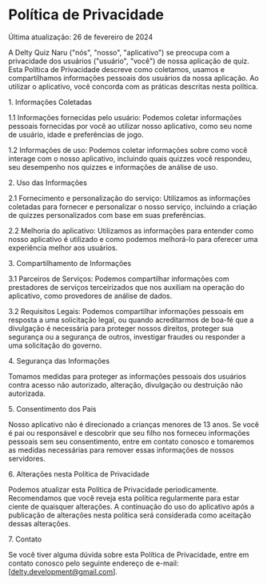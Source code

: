 # Política de Privacidade

Última atualização: 26 de fevereiro de 2024

A Delty Quiz Naru ("nós", "nosso", "aplicativo") se preocupa com a privacidade dos usuários ("usuário", "você") de nossa aplicação de quiz. Esta Política de Privacidade descreve como coletamos, usamos e compartilhamos informações pessoais dos usuários da nossa aplicação. Ao utilizar o aplicativo, você concorda com as práticas descritas nesta política.

1\. Informações Coletadas

1.1 Informações fornecidas pelo usuário: Podemos coletar informações pessoais fornecidas por você ao utilizar nosso aplicativo, como seu nome de usuário, idade e preferências de jogo.

1.2 Informações de uso: Podemos coletar informações sobre como você interage com o nosso aplicativo, incluindo quais quizzes você respondeu, seu desempenho nos quizzes e informações de análise de uso.

2\. Uso das Informações

2.1 Fornecimento e personalização do serviço: Utilizamos as informações coletadas para fornecer e personalizar o nosso serviço, incluindo a criação de quizzes personalizados com base em suas preferências.

2.2 Melhoria do aplicativo: Utilizamos as informações para entender como nosso aplicativo é utilizado e como podemos melhorá-lo para oferecer uma experiência melhor aos usuários.

3\. Compartilhamento de Informações

3.1 Parceiros de Serviços: Podemos compartilhar informações com prestadores de serviços terceirizados que nos auxiliam na operação do aplicativo, como provedores de análise de dados.

3.2 Requisitos Legais: Podemos compartilhar informações pessoais em resposta a uma solicitação legal, ou quando acreditarmos de boa-fé que a divulgação é necessária para proteger nossos direitos, proteger sua segurança ou a segurança de outros, investigar fraudes ou responder a uma solicitação do governo.

4\. Segurança das Informações

Tomamos medidas para proteger as informações pessoais dos usuários contra acesso não autorizado, alteração, divulgação ou destruição não autorizada.

5\. Consentimento dos Pais

Nosso aplicativo não é direcionado a crianças menores de 13 anos. Se você é pai ou responsável e descobrir que seu filho nos forneceu informações pessoais sem seu consentimento, entre em contato conosco e tomaremos as medidas necessárias para remover essas informações de nossos servidores.

6\. Alterações nesta Política de Privacidade

Podemos atualizar esta Política de Privacidade periodicamente. Recomendamos que você reveja esta política regularmente para estar ciente de quaisquer alterações. A continuação do uso do aplicativo após a publicação de alterações nesta política será considerada como aceitação dessas alterações.

7\. Contato

Se você tiver alguma dúvida sobre esta Política de Privacidade, entre em contato conosco pelo seguinte endereço de e-mail: [delty.development@gmail.com].
